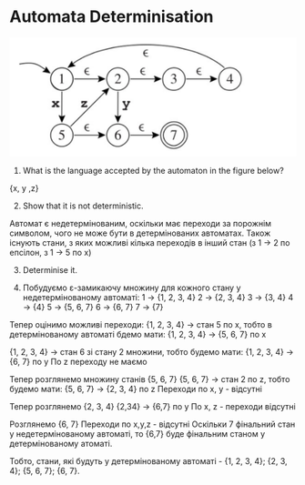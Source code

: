 # Automata Determinisation

![image.png](image.png)

1. What is the language accepted by the automaton in the figure below?

{x, y ,z}

2. Show that it is not deterministic.

Автомат є недетермінованим, оскільки має переходи за порожнім символом, чого не може бути в детермінованих автоматах. Також існують стани, з яких можливі кілька переходів в інший стан (з 1 → 2 по епсілон, з 1 → 5 по x)

3. Determinise it.

  1. Побудуємо ε-замикаючу множину для кожного стану у недетермінованому автоматі:
  1 → {1, 2, 3, 4}
  2 → {2, 3, 4}
  3 → {3, 4}
  4 → {4}
  5 → {5, 6, 7}
  6 → {6, 7}
  7 → {7}

Тепер оцінимо можливі переходи:
{1, 2, 3, 4} → стан 5 по x, тобто в детермінованому автоматі бдемо мати:
{1, 2, 3, 4} → {5, 6, 7} по x

{1, 2, 3, 4} → стан 6 зі стану 2 множини, тобто будемо мати:
{1, 2, 3, 4} → {6, 7} по y
По z переходу не маємо

Тепер розглянемо множину станів {5, 6, 7}
{5, 6, 7} → стан 2 по z, тобто будемо мати:
{5, 6, 7} → {2, 3, 4} по z
Переходи по x, y - відсутні

Тепер розглянемо {2, 3, 4}
{2,34} → {6,7} по y
По x, z - переходи відсутні

Розглянемо {6, 7}
Переходи по x,y,z - відсутні
Оскільки 7 фінальний стан у недетермінованому автоматі, то {6,7} буде фінальним станом у детермінованому атоматі.

Тобто, стани, які будуть у детермінованому автоматі - {1, 2, 3, 4}; {2, 3, 4}; {5, 6, 7}; {6, 7}.
